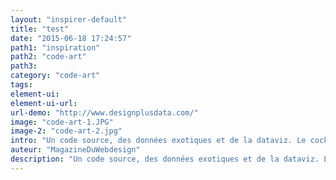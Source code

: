 ```yaml
---
layout: "inspirer-default"
title: "test"
date: "2015-06-18 17:24:57"
path1: "inspiration"
path2: "code-art"
path3:
category: "code-art"
tags:
element-ui:
element-ui-url:
url-demo: "http://www.designplusdata.com/"
image: "code-art-1.JPG"
image-2: "code-art-2.jpg"
intro: "Un code source, des données exotiques et de la dataviz. Le cocktail pour réaliser et vendre un poster."
auteur: "MagazineDuWebdesign"
description: "Un code source, des données exotiques et de la dataviz. Le cocktail pour réaliser et vendre un poster."
--- 
```

